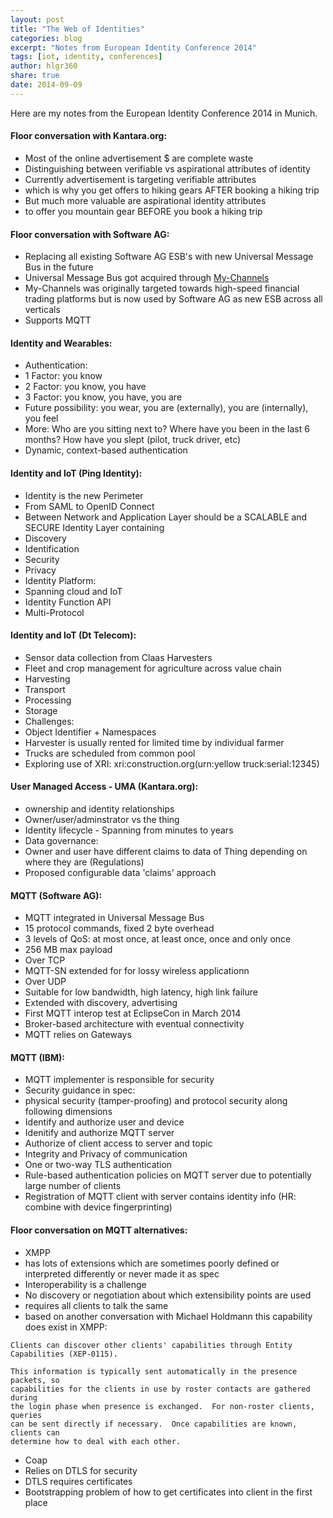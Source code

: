 ```yaml
---
layout: post
title: "The Web of Identities"
categories: blog
excerpt: "Notes from European Identity Conference 2014"
tags: [iot, identity, conferences]
author: hlgr360
share: true
date: 2014-09-09
---
```


Here are my notes from the European Identity Conference 2014 in Munich.

#### Floor conversation with Kantara.org:

* Most of the online advertisement $ are complete waste
* Distinguishing between verifiable vs aspirational attributes of identity
* Currently advertisement is targeting verifiable attributes
 * which is why you get offers to hiking gears AFTER booking a hiking trip
* But much more valuable are aspirational identity attributes
 * to offer you mountain gear BEFORE you book a hiking trip

#### Floor conversation with Software AG:

* Replacing all existing Software AG ESB's with new Universal Message Bus in the future
* Universal Message Bus got acquired through [My-Channels](http://www.softwareag.com/us/Company/my-channels.asp)
* My-Channels was originally targeted towards high-speed financial trading platforms but is now used by Software AG as new ESB across all verticals
 * Supports MQTT

#### Identity and Wearables:

* Authentication:
 * 1 Factor: you know
 * 2 Factor: you know, you have
 * 3 Factor: you know, you have, you are
* Future possibility: you wear, you are (externally), you are (internally), you feel
* More: Who are you sitting next to? Where have you been in the last 6 months? How have you slept (pilot, truck driver, etc)
* Dynamic, context-based authentication

#### Identity and IoT (Ping Identity):

* Identity is the new Perimeter
* From SAML to OpenID Connect
* Between Network and Application Layer should be a SCALABLE and SECURE Identity Layer containing
 * Discovery
 * Identification
 * Security
 * Privacy
* Identity Platform:
 * Spanning cloud and IoT
 * Identity Function API
 * Multi-Protocol

#### Identity and IoT (Dt Telecom):

* Sensor data collection from Claas Harvesters
* Fleet and crop management for agriculture across value chain
 * Harvesting
 * Transport
 * Processing
 * Storage
* Challenges:
 * Object Identifier + Namespaces
 * Harvester is usually rented for limited time by individual farmer
 * Trucks are scheduled from common pool
* Exploring use of XRI: xri:construction.org(urn:yellow truck:serial:12345)

#### User Managed Access - UMA (Kantara.org):

* ownership and identity relationships
* Owner/user/adminstrator vs the thing
* Identity lifecycle - Spanning from minutes to years
* Data governance:
 * Owner and user have different claims to data of Thing depending on where they are (Regulations)
 * Proposed configurable data 'claims' approach

#### MQTT (Software AG):

* MQTT integrated in Universal Message Bus
 * 15 protocol commands, fixed 2 byte overhead
 * 3 levels of QoS: at most once, at least once, once and only once
 * 256 MB max payload
 * Over TCP
* MQTT-SN extended for for lossy wireless applicationn
 * Over UDP
 * Suitable for low bandwidth, high latency, high link failure
 * Extended with discovery, advertising
* First MQTT interop test at EclipseCon in March 2014
* Broker-based architecture with eventual connectivity
* MQTT relies on Gateways

#### MQTT (IBM):

* MQTT implementer is responsible for security
* Security guidance in spec:
* physical security (tamper-proofing) and protocol security along following dimensions
 * Identify and authorize user and device
 * Idenitify and authorize MQTT server
 * Authorize of client access to server and topic
 * Integrity and Privacy of communication
 * One or two-way TLS authentication
* Rule-based authentication policies on MQTT server due to potentially large number of clients
* Registration of MQTT client with server contains identity info (HR: combine with device fingerprinting)

#### Floor conversation on MQTT alternatives:

* XMPP
 * has lots of extensions which are sometimes poorly defined or interpreted differently or never made it as spec
 * Interoperability is a challenge
 * No discovery or negotiation about which extensibility points are used
  * requires all clients to talk the same
  * based on another conversation with Michael Holdmann this capability does exist in XMPP:

```text
Clients can discover other clients' capabilities through Entity Capabilities (XEP-0115).

This information is typically sent automatically in the presence packets, so
capabilities for the clients in use by roster contacts are gathered during
the login phase when presence is exchanged.  For non-roster clients, queries
can be sent directly if necessary.  Once capabilities are known, clients can
determine how to deal with each other.
```

* Coap
 * Relies on DTLS for security
 * DTLS requires certificates
 * Bootstrapping problem of how to get certificates into client in the first place
 